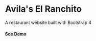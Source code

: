 # Avila's El Ranchito

A restaurant website built with Bootstrap 4

#### [See Demo](https://ewacuna.github.io/avila-s-el-ranchito/)
